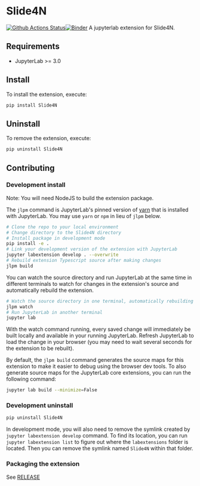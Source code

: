 # Slide4N

[![Github Actions Status](https://github.com/github_username/Slide4N/workflows/Build/badge.svg)](https://github.com/github_username/Slide4N/actions/workflows/build.yml)[![Binder](https://mybinder.org/badge_logo.svg)](https://mybinder.org/v2/gh/github_username/Slide4N/main?urlpath=lab)
A jupyterlab extension for Slide4N.

## Requirements

- JupyterLab >= 3.0

## Install

To install the extension, execute:

```bash
pip install Slide4N
```

## Uninstall

To remove the extension, execute:

```bash
pip uninstall Slide4N
```

## Contributing

### Development install

Note: You will need NodeJS to build the extension package.

The `jlpm` command is JupyterLab's pinned version of
[yarn](https://yarnpkg.com/) that is installed with JupyterLab. You may use
`yarn` or `npm` in lieu of `jlpm` below.

```bash
# Clone the repo to your local environment
# Change directory to the Slide4N directory
# Install package in development mode
pip install -e .
# Link your development version of the extension with JupyterLab
jupyter labextension develop . --overwrite
# Rebuild extension Typescript source after making changes
jlpm build
```

You can watch the source directory and run JupyterLab at the same time in different terminals to watch for changes in the extension's source and automatically rebuild the extension.

```bash
# Watch the source directory in one terminal, automatically rebuilding when needed
jlpm watch
# Run JupyterLab in another terminal
jupyter lab
```

With the watch command running, every saved change will immediately be built locally and available in your running JupyterLab. Refresh JupyterLab to load the change in your browser (you may need to wait several seconds for the extension to be rebuilt).

By default, the `jlpm build` command generates the source maps for this extension to make it easier to debug using the browser dev tools. To also generate source maps for the JupyterLab core extensions, you can run the following command:

```bash
jupyter lab build --minimize=False
```

### Development uninstall

```bash
pip uninstall Slide4N
```

In development mode, you will also need to remove the symlink created by `jupyter labextension develop`
command. To find its location, you can run `jupyter labextension list` to figure out where the `labextensions`
folder is located. Then you can remove the symlink named `Slide4N` within that folder.

### Packaging the extension

See [RELEASE](RELEASE.md)
